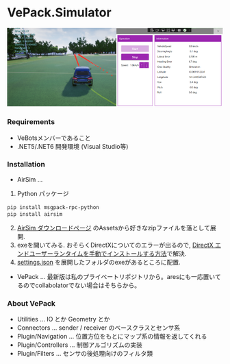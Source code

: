 # VePack.Simulator

![sim.png](/sim.png)

### Requirements

* VeBotsメンバーであること
* .NET5/.NET6 開発環境 (Visual Studio等)

### Installation

* AirSim ...  
1. Python パッケージ
```
pip install msgpack-rpc-python
pip install airsim
```
2. [AirSim ダウンロードページ](https://github.com/Microsoft/AirSim/releases) のAssetsから好きなzipファイルを落として展開.
3. exeを開いてみる. おそらくDirectXについてのエラーが出るので, [DirectX エンドユーザーランタイムを手動でインストールする方法](https://faq.tsukumo.co.jp/index.php?solution_id=1321)で解決.
4. [settings.json](/AirSim/settings.json) を展開したフォルダのexeがあるところに配置.

* VePack ... 最新版は私のプライベートリポジトリから。aresにも一応置いてるのでcollabolatorでない場合はそちらから。

### About VePack
* Utilities ... IO とか Geometry とか
* Connectors ... sender / receiver のベースクラスとセンサ系
* Plugin/Navigation ... 位置方位をもとにマップ系の情報を返してくれる
* Plugin/Controllers ... 制御アルゴリズムの実装
* Plugin/Filters ... センサの後処理向けのフィルタ類
